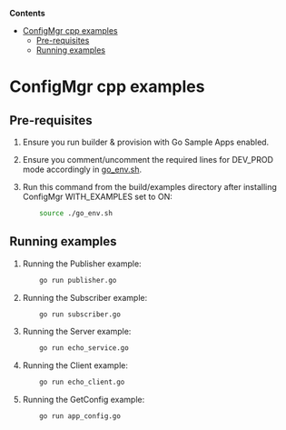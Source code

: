 **Contents**

- [ConfigMgr cpp examples](#configmgr-cpp-examples)
  - [Pre-requisites](#pre-requisites)
  - [Running examples](#running-examples)

# ConfigMgr cpp examples

## Pre-requisites

1. Ensure you run builder & provision with Go Sample Apps enabled.

2. Ensure you comment/uncomment the required lines for DEV_PROD mode accordingly in [go_env.sh](go_env.sh).

3. Run this command from the build/examples directory after installing ConfigMgr WITH_EXAMPLES set to ON:

    ```sh
        source ./go_env.sh
    ```

## Running examples

1. Running the Publisher example:

    ```sh
        go run publisher.go
    ```

2. Running the Subscriber example:

    ```sh
        go run subscriber.go
    ```

3. Running the Server example:

    ```sh
        go run echo_service.go
    ```

4. Running the Client example:

    ```sh
        go run echo_client.go
    ```

5. Running the GetConfig example:

    ```sh
        go run app_config.go
    ```
